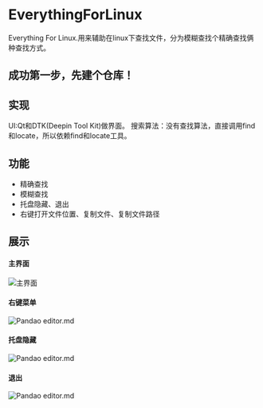 # EverythingForLinux
Everything For Linux.用来辅助在linux下查找文件，分为模糊查找个精确查找俩种查找方式。

## 成功第一步，先建个仓库！

## 实现
UI:Qt和DTK(Deepin Tool Kit)做界面。
搜索算法：没有查找算法，直接调用find和locate，所以依赖find和locate工具。

## 功能
- 精确查找
- 模糊查找
- 托盘隐藏、退出
- 右键打开文件位置、复制文件、复制文件路径

## 展示
#### 主界面
![主界面](https://github.com/UOS-AlvisWang/EverythingForLinux/blob/master/show/main.png")

#### 右键菜单
![Pandao editor.md](https://github.com/UOS-AlvisWang/EverythingForLinux/blob/master/show/rightBtnMenu.png")

#### 托盘隐藏
![Pandao editor.md](https://github.com/UOS-AlvisWang/EverythingForLinux/blob/master/show/tray.png")

#### 退出
![Pandao editor.md](https://github.com/UOS-AlvisWang/EverythingForLinux/blob/master/show/exit.png")
